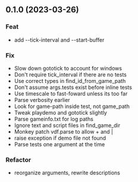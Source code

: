 ## 0.1.0 (2023-03-26)

### Feat

- add --tick-interval and --start-buffer

### Fix

- Slow down gototick to account for windows
- Don't require tick_interval if there are no tests
- Use correct types in find_id_from_game_path
- Don't assume args.tests exist before inline tests
- Use timescale to fast-foward unless its too far
- Parse verbosity earlier
- Look for game-path inside test, not game_path
- Tweak playdemo and gototick slightly
- Parse gameinfo.txt for log paths
- Ignore text and script files in find_game_dir
- Monkey patch vdf.parse to allow + and |
- raise exception if demo file not found
- Parse tests one argument at the time

### Refactor

- reorganize arguments, rewrite descriptions
